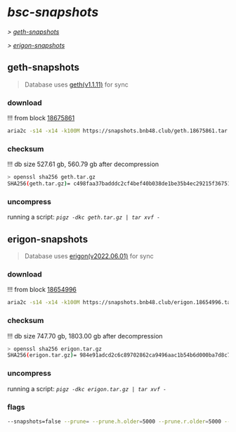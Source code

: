 # *bsc-snapshots*


*\> [geth-snapshots](#geth-snapshots)*

*\> [erigon-snapshots](#erigon-snapshots)*


## geth-snapshots


> Database uses [geth(v1.1.11)](https://github.com/bnb-chain/bsc/releases/tag/v1.1.11) for sync


### download

<!-- begin_geth -->

!!! from block [18675861](https://bscscan.com/block/18675861)
```bash
aria2c -s14 -x14 -k100M https://snapshots.bnb48.club/geth.18675861.tar.gz -o geth.tar.gz
```


### checksum


!!! db size 527.61 gb, 560.79 gb after decompression
```bash
> openssl sha256 geth.tar.gz
SHA256(geth.tar.gz)= c498faa37badddc2cf4bef40b038de1be35b4ec29215f3675198e94b544b8c22
```

<!-- end_geth -->

### uncompress


running a script: _`pigz -dkc geth.tar.gz | tar xvf -`_


## erigon-snapshots


> Database uses [erigon(v2022.06.01)](https://github.com/ledgerwatch/erigon/releases/tag/v2022.06.01) for sync


### download

<!-- begin_erigon -->

!!! from block [18654996](https://bscscan.com/block/18654996)
```bash
aria2c -s14 -x14 -k100M https://snapshots.bnb48.club/erigon.18654996.tar.gz -o erigon.tar.gz
```


### checksum


!!! db size 747.70 gb, 1803.00 gb after decompression
```bash
> openssl sha256 erigon.tar.gz
SHA256(erigon.tar.gz)= 984e91adcd2c6c89702862ca9496aac1b54b6d000ba7d8c7440cae2ae580fce6
```

<!-- end_erigon -->

### uncompress


running a script: _`pigz -dkc erigon.tar.gz | tar xvf -`_


### flags


```bash
--snapshots=false --prune= --prune.h.older=5000 --prune.r.older=5000 --prune.t.older=5000 --prune.c.older=5000
```